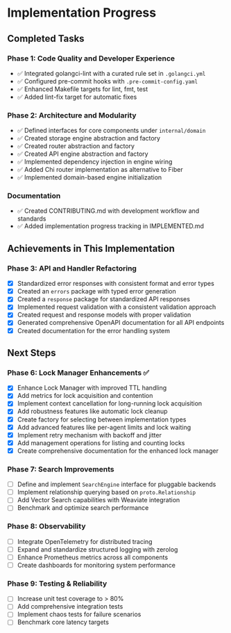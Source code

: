 # Implementation Progress

## Completed Tasks

### Phase 1: Code Quality and Developer Experience
- ✅ Integrated golangci-lint with a curated rule set in `.golangci.yml`
- ✅ Configured pre-commit hooks with `.pre-commit-config.yaml`
- ✅ Enhanced Makefile targets for lint, fmt, test
- ✅ Added lint-fix target for automatic fixes

### Phase 2: Architecture and Modularity
- ✅ Defined interfaces for core components under `internal/domain`
- ✅ Created storage engine abstraction and factory
- ✅ Created router abstraction and factory
- ✅ Created API engine abstraction and factory
- ✅ Implemented dependency injection in engine wiring
- ✅ Added Chi router implementation as alternative to Fiber
- ✅ Implemented domain-based engine initialization

### Documentation
- ✅ Created CONTRIBUTING.md with development workflow and standards
- ✅ Added implementation progress tracking in IMPLEMENTED.md

## Achievements in This Implementation

### Phase 3: API and Handler Refactoring
- [x] Standardized error responses with consistent format and error types
- [x] Created an `errors` package with typed error generation
- [x] Created a `response` package for standardized API responses
- [x] Implemented request validation with a consistent validation approach
- [x] Created request and response models with proper validation
- [x] Generated comprehensive OpenAPI documentation for all API endpoints
- [x] Created documentation for the error handling system

## Next Steps

### Phase 6: Lock Manager Enhancements ✅
- [x] Enhance Lock Manager with improved TTL handling
- [x] Add metrics for lock acquisition and contention
- [x] Implement context cancellation for long-running lock acquisition
- [x] Add robustness features like automatic lock cleanup
- [x] Create factory for selecting between implementation types
- [x] Add advanced features like per-agent limits and lock waiting
- [x] Implement retry mechanism with backoff and jitter
- [x] Add management operations for listing and counting locks
- [x] Create comprehensive documentation for the enhanced lock manager

### Phase 7: Search Improvements
- [ ] Define and implement `SearchEngine` interface for pluggable backends
- [ ] Implement relationship querying based on `proto.Relationship`
- [ ] Add Vector Search capabilities with Weaviate integration
- [ ] Benchmark and optimize search performance

### Phase 8: Observability
- [ ] Integrate OpenTelemetry for distributed tracing
- [ ] Expand and standardize structured logging with zerolog
- [ ] Enhance Prometheus metrics across all components
- [ ] Create dashboards for monitoring system performance

### Phase 9: Testing & Reliability
- [ ] Increase unit test coverage to > 80%
- [ ] Add comprehensive integration tests
- [ ] Implement chaos tests for failure scenarios
- [ ] Benchmark core latency targets